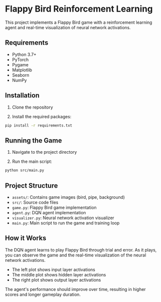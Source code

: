 # Flappy Bird Reinforcement Learning

This project implements a Flappy Bird game with a reinforcement learning agent and real-time visualization of neural network activations.

## Requirements

- Python 3.7+
- PyTorch
- Pygame
- Matplotlib
- Seaborn
- NumPy

## Installation

1. Clone the repository

2. Install the required packages:
```bash
pip install -r requirements.txt
```
## Running the Game

1. Navigate to the project directory

2. Run the main script:
```bash
python src/main.py
```
## Project Structure

- `assets/`: Contains game images (bird, pipe, background)
- `src/`: Source code files
- `game.py`: Flappy Bird game implementation
- `agent.py`: DQN agent implementation
- `visualizer.py`: Neural network activation visualizer
- `main.py`: Main script to run the game and training loop

## How it Works

The DQN agent learns to play Flappy Bird through trial and error. As it plays, you can observe the game and the real-time visualization of the neural network activations.

- The left plot shows input layer activations
- The middle plot shows hidden layer activations
- The right plot shows output layer activations

The agent's performance should improve over time, resulting in higher scores and longer gameplay duration.